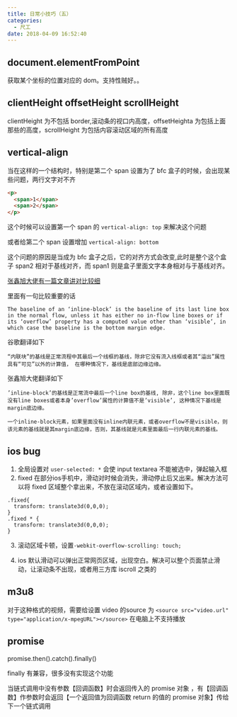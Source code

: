 ```yaml
---
title: 日常小技巧（五）
categories:
  - 尺工
date: 2018-04-09 16:52:40
---
```

<p></p>
<!-- more -->

## document.elementFromPoint
获取某个坐标的位置对应的 dom。支持性贼好。。

## clientHeight offsetHeight scrollHeight
clientHeight 为不包括 border,滚动条的视口内高度，offsetHeighta 为包括上面那些的高度，scrollHeight 为包括内容滚动区域的所有高度

## vertical-align
当在这样的一个结构时，特别是第二个 span 设置为了 bfc 盒子的时候，会出现某些问题，两行文字对不齐
```html
<p>
  <span>1</span>
  <span>2</span>
</p>
```
这个时候可以设置第一个 span 的 `vertical-align: top` 来解决这个问题

或者给第二个 span 设置增加 `vertical-align: bottom`

这个问题的原因是当成为 bfc 盒子之后，它的对齐方式会改变,此时是整个这个盒子 span2 相对于基线对齐，而 span1 则是盒子里面文字本身相对与于基线对齐。

[张鑫旭大佬有一篇文章讲对比较细](https://www.zhangxinxu.com/wordpress/2015/08/css-deep-understand-vertical-align-and-line-height/comment-page-1/)

里面有一句比较重要的话

`The baseline of an ‘inline-block’ is the baseline of its last line box in the normal flow, unless it has either no in-flow line boxes or if its ‘overflow’ property has a computed value other than ‘visible’, in which case the baseline is the bottom margin edge.`

谷歌翻译如下

`“内联块”的基线是正常流程中其最后一个线框的基线，除非它没有流入线框或者其“溢出”属性具有“可见”以外的计算值， 在哪种情况下，基线是底部边缘边缘。`

张鑫旭大佬翻译如下

`’inline-block’的基线是正常流中最后一个line box的基线, 除非，这个line box里面既没有line boxes或者本身’overflow’属性的计算值不是’visible’, 这种情况下基线是margin底边缘。`

`一个inline-block元素，如果里面没有inline内联元素，或者overflow不是visible，则该元素的基线就是其margin底边缘，否则，其基线就是元素里面最后一行内联元素的基线。`

## ios bug
1. 全局设置对 `user-selected: *` 会使 input textarea 不能被选中，弹起输入框
2. fixed 在部分ios手机中，滑动对时候会消失，滑动停止后又出来。解决方法可以将 fixed 区域整个拿出来，不放在滚动区域内，或者设置如下。
```
.fixed{
  transform: translate3d(0,0,0);
}
.fixed * {
  transform: translate3d(0,0,0);
}
```
3. 滚动区域卡顿，设置`-webkit-overflow-scrolling: touch;`

4. ios 默认滑动可以弹出正常网页区域，出现空白。解决可以整个页面禁止滑动，让滚动条不出现，或者用三方库 iscroll 之类的


## m3u8
对于这种格式的视频，需要给设置 video 的source 为 `<source src="video.url" type="application/x-mpegURL"></source>` 在电脑上不支持播放

## promise
promise.then().catch().finally()

finally 有兼容，很多没有实现这个功能

当链式调用中没有参数【回调函数】时会返回传入的 promise 对象
，有【回调函数】作参数时会返回【一个返回值为回调函数 return 的值的 promise 对象】传给下一个链式调用
 